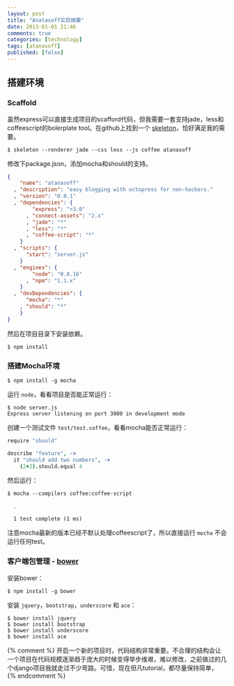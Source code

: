 ```yaml
---
layout: post
title: "Anatasoff实现摘要"
date: 2013-01-01 21:46
comments: true
categories: [technology]
tags: [atanasoff]
published: [false]
---
```


## 搭建环境

### Scaffold
虽然express可以直接生成项目的scafford代码，但我需要一套支持jade，less和coffeescript的bolerplate tool。在github上找到一个 [skeleton](https://github.com/EtienneLem/skeleton)，恰好满足我的需要。

```
$ skeleton --renderer jade --css less --js coffee atanasoff
```

<!--more-->

修改下package.json，添加mocha和should的支持。

``` json
{
    "name": "atanasoff"
  , "description": "easy blogging with octopress for non-hackers."
  , "version": "0.0.1"
  , "dependencies": {
        "express": ">3.0"
      , "connect-assets": "2.x"
      , "jade": "*"
      , "less": "*"
      , "coffee-script": "*"
    }
  , "scripts": {
      "start": "server.js"
    }
  , "engines": {
        "node": "0.8.16"
      , "npm": "1.1.x"
    }
  , "devDependencies": {
      "mocha": "*"
    , "should": "*"
    }
}
```

然后在项目目录下安装依赖。

```
$ npm install
```

### 搭建Mocha环境

```
$ npm install -g mocha
```

运行 ```node```，看看项目是否能正常运行：

```
$ node server.js
Express server listening on port 3000 in development mode
```

创建一个测试文件 ```test/test.coffee```，看看mocha能否正常运行：

``` coffeescript
require "should"

describe "feature", ->
  it "should add two numbers", ->
    (2+2).should.equal 4
```

然后运行：

```
$ mocha --compilers coffee:coffee-script

  ․

  1 test complete (1 ms)
```

注意mocha最新的版本已经不默认处理coffeescript了，所以直接运行 ```mocha``` 不会运行任何test。

### 客户端包管理 - [bower](http://twitter.github.com/bower/)

安装bower：

```
$ npm install -g bower
```

安装 ```jquery```，```bootstrap```，```underscore``` 和 ```ace```：

```
$ bower install jquery
$ bower install bootstrap
$ bower install underscore
$ bower install ace
```

{% comment %}
开启一个新的项目时，代码结构非常重要。不合理的结构会让一个项目在代码规模逐渐趋于庞大的时候变得举步维艰，难以修改，之前做过的几个django项目我就走过不少弯路。可惜，现在但凡tutorial，都尽量保持简单，
{% endcomment %}